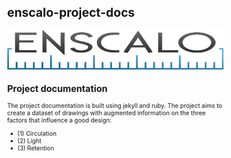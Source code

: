 
# enscalo-project-docs
![Logo](assets/img/logo-01-enscalo-v2.png)

Project documentation
---------------------
The project documentation is built using jekyll and ruby. The project aims to create a dataset of drawings with augmented information on the three factors that influence a good design: 

- (1) Circulation
- (2) Light
- (3) Retention

